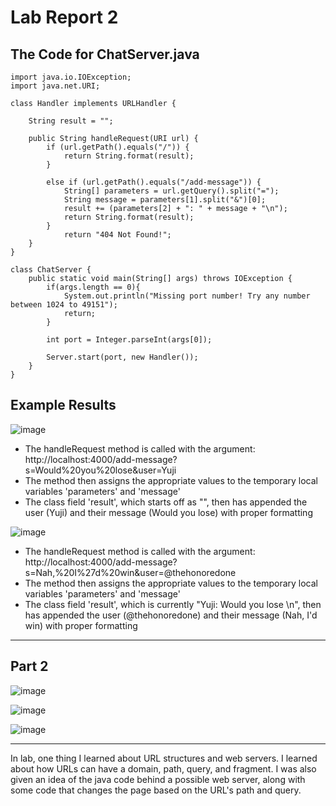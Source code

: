 # Lab Report 2
## The Code for ChatServer.java
```
import java.io.IOException;
import java.net.URI;

class Handler implements URLHandler {

    String result = "";

    public String handleRequest(URI url) {
        if (url.getPath().equals("/")) {
            return String.format(result);
        } 
        
        else if (url.getPath().equals("/add-message")) {
            String[] parameters = url.getQuery().split("=");
            String message = parameters[1].split("&")[0];
            result += (parameters[2] + ": " + message + "\n");
            return String.format(result);
        } 
            return "404 Not Found!";
    }
}

class ChatServer {
    public static void main(String[] args) throws IOException {
        if(args.length == 0){
            System.out.println("Missing port number! Try any number between 1024 to 49151");
            return;
        }

        int port = Integer.parseInt(args[0]);

        Server.start(port, new Handler());
    }
}
```
## Example Results
![image](https://github.com/theryanfo/cse15l-lab-reports/assets/156359755/75ba2ee4-3f87-4d8d-a9f2-fd9e5407b526)
- The handleRequest method is called with the argument: http://localhost:4000/add-message?s=Would%20you%20lose&user=Yuji
- The method then assigns the appropriate values to the temporary local variables 'parameters' and 'message'
- The class field 'result', which starts off as "", then has appended the user (Yuji) and their message (Would you lose) with proper formatting

![image](https://github.com/theryanfo/cse15l-lab-reports/assets/156359755/30d292d9-e095-4776-ac87-dff79eeb3218)
- The handleRequest method is called with the argument: http://localhost:4000/add-message?s=Nah,%20I%27d%20win&user=@thehonoredone
- The method then assigns the appropriate values to the temporary local variables 'parameters' and 'message'
- The class field 'result', which is currently "Yuji: Would you lose \n", then has appended the user (@thehonoredone) and their message (Nah, I'd win) with proper formatting
***
## Part 2
![image](https://github.com/theryanfo/cse15l-lab-reports/assets/156359755/b295f80b-4820-4964-b8f5-563977d70ecb)

![image](https://github.com/theryanfo/cse15l-lab-reports/assets/156359755/4d43659c-f0b7-45c7-a497-20c260216a90)

![image](https://github.com/theryanfo/cse15l-lab-reports/assets/156359755/29dc894b-47a8-42f2-992b-7ad70a20b30c)
***
In lab, one thing I learned about URL structures and web servers. I learned about how URLs can have a domain, path, query, and fragment. I was also given an idea of the java code behind a possible web server, along with some code that changes the page based on the URL's path and query.
